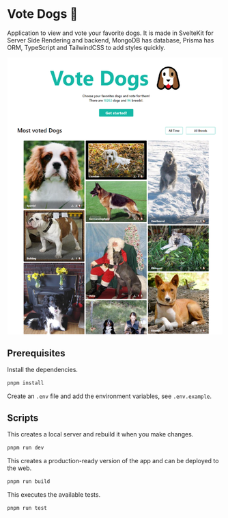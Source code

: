 # Vote Dogs 🐶

Application to view and vote your favorite dogs. It is made in SvelteKit for Server Side Rendering and backend, MongoDB has database, Prisma has ORM, TypeScript and TailwindCSS to add styles quickly.

![Screenshot](./screenshot.png)

## Prerequisites

Install the dependencies.

```bash
pnpm install
```

Create an `.env` file and add the environment variables, see `.env.example`.

## Scripts

This creates a local server and rebuild it when you make changes.

```bash
pnpm run dev
```

This creates a production-ready version of the app and can be deployed to the web.

```bash
pnpm run build
```

This executes the available tests.

```bash
pnpm run test
```
